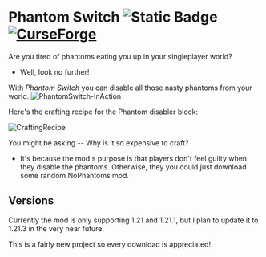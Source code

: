 # **Phantom Switch** ![Static Badge](https://img.shields.io/badge/%E2%9D%A4%EF%B8%8F-gray?logoSize=auto&label=Made%20with&labelColor=red) [![CurseForge](http://cf.way2muchnoise.eu/title/1144816.svg)](https://www.curseforge.com/minecraft/mc-mods/phantom-switch)

Are you tired of phantoms eating you up in your singleplayer world?
 - Well, look no further!

With *Phantom Switch* you can disable all those nasty phantoms from your world. 
![PhantomSwitch-InAction](https://github.com/user-attachments/assets/b094458d-ffda-4a7c-915c-0a90abc91c79)

Here's the crafting recipe for the Phantom disabler block:

![CraftingRecipe](https://github.com/user-attachments/assets/ae150f5c-13a8-4c09-a359-e26c21e50bfc)

You might be asking -- Why is it so expensive to craft?
  - It's because the mod's purpose is that players don't feel guilty
  when they disable the phantoms. 
  Otherwise, they you could just download some random NoPhantoms mod.

## Versions
Currently the mod is only supporting 1.21 and 1.21.1, but I plan to update it to 1.21.3 in the very near future.


This is a fairly new project so every download is appreciated!
